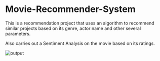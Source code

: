 # Movie-Recommender-System

This is a recommendation project that uses an algorithm to recommend similar projects based on its genre, actor name and other several parameters.

Also carries out a Sentiment Analysis on the movie based on its ratings.

![output](https://user-images.githubusercontent.com/92179882/213860870-4f07089f-28ff-4afb-92f2-39b929a26fcc.PNG)
